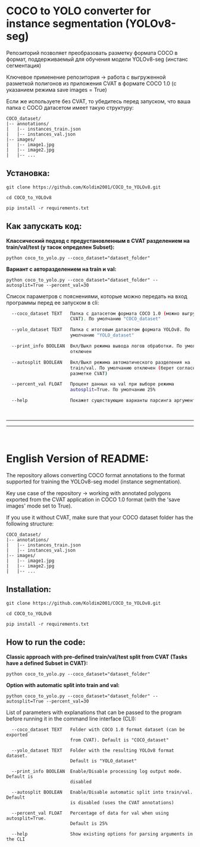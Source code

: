 #  COCO to YOLO converter for instance segmentation (YOLOv8-seg)

Репозиторий позволяет преобразовать разметку формата COCO в формат, поддерживаемый для обучения модели YOLOv8-seg (инстанс сегментация) 

Ключевое применение репозитория -> работа с выгруженной разметкой полигонов из приложения CVAT в формате COCO 1.0 (с указанием режима save images = True)

Если же используете без CVAT, то убедитесь перед запуском, что ваша папка с COCO датасетом имеет такую структуру:
```
COCO_dataset/
|-- annotations/
|   |-- instances_train.json
|   |-- instances_val.json
|-- images/
|   |-- image1.jpg
|   |-- image2.jpg
|   |-- ...
```

## Установка:
```
git clone https://github.com/Koldim2001/COCO_to_YOLOv8.git

cd COCO_to_YOLOv8

pip install -r requirements.txt
```

## Как запускать код:

__Классический подход c предустановленным в CVAT разделением на train/val/test (у тасок определен Subset):__
```
python coco_to_yolo.py --coco_dataset="dataset_folder"
```
__Вариант с авторазделением на train и val:__

```
python coco_to_yolo.py --coco_dataset="dataset_folder" --autosplit=True --percent_val=30
```

Список параметров с пояснениями, которые можно передать на вход программы перед ее запуском в cli:
```bash
  --coco_dataset TEXT   Папка с датасетом формата COCO 1.0 (можно выгрузить из
                        CVAT). По умолчанию "COCO_dataset"

  --yolo_dataset TEXT   Папка с итоговым датасетом формата YOLOv8. По
                        умолчанию "YOLO_dataset"

  --print_info BOOLEAN  Вкл/Выкл режима вывода логов обработки. По умолчанию
                        отключен

  --autosplit BOOLEAN   Вкл/Выкл режима автоматического разделения на
                        train/val. По умолчанию отключен (берет согласно
                        разметке CVAT)

  --percent_val FLOAT   Процент данных на val при выборе режима
                        autosplit=True. По умолчанию 25%

  --help                Покажет существующие варианты парсинга аргументов в CLI
```


<br/>

---

---
<br/>

# English Version of README:

The repository allows converting COCO format annotations to the format supported for training the YOLOv8-seg model (instance segmentation).

Key use case of the repository -> working with annotated polygons exported from the CVAT application in COCO 1.0 format (with the 'save images' mode set to True).

If you use it without CVAT, make sure that your COCO dataset folder has the following structure:

```
COCO_dataset/
|-- annotations/
|   |-- instances_train.json
|   |-- instances_val.json
|-- images/
|   |-- image1.jpg
|   |-- image2.jpg
|   |-- ...
```

## Installation:
```
git clone https://github.com/Koldim2001/COCO_to_YOLOv8.git

cd COCO_to_YOLOv8

pip install -r requirements.txt
```


## How to run the code:

__Classic approach with pre-defined train/val/test split from CVAT (Tasks have a defined Subset in CVAT):__
```
python coco_to_yolo.py --coco_dataset="dataset_folder"
```
__Option with automatic split into train and val:__

```
python coco_to_yolo.py --coco_dataset="dataset_folder" --autosplit=True --percent_val=30
```

List of parameters with explanations that can be passed to the program before running it in the command line interface (CLI):

```
  --coco_dataset TEXT   Folder with COCO 1.0 format dataset (can be exported
                        from CVAT). Default is "COCO_dataset"

  --yolo_dataset TEXT   Folder with the resulting YOLOv8 format dataset.
                        Default is "YOLO_dataset"

  --print_info BOOLEAN  Enable/Disable processing log output mode. Default is
                        disabled

  --autosplit BOOLEAN   Enable/Disable automatic split into train/val. Default
                        is disabled (uses the CVAT annotations)

  --percent_val FLOAT   Percentage of data for val when using autosplit=True.
                        Default is 25%

  --help                Show existing options for parsing arguments in the CLI
```